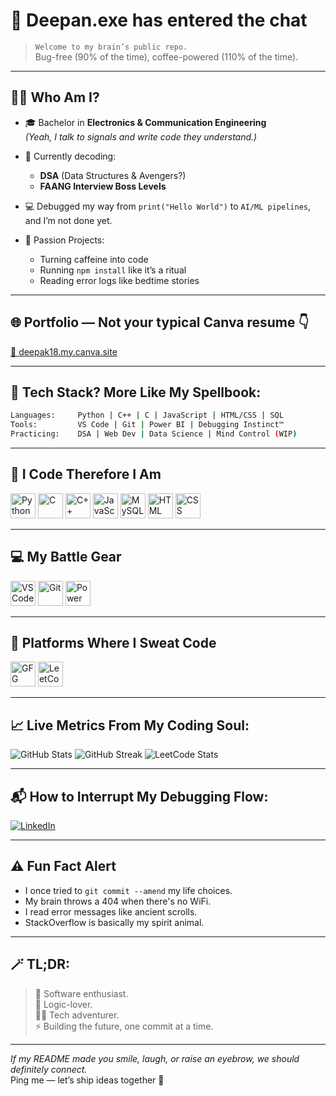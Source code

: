 
# 🧠 Deepan.exe has entered the chat

> `Welcome to my brain’s public repo.`  
> Bug-free (90% of the time), coffee-powered (110% of the time).

---

## 👨‍🚀 Who Am I?

- 🎓 Bachelor in **Electronics & Communication Engineering**  
  *(Yeah, I talk to signals and write code they understand.)*

- 🧮 Currently decoding:
  - **DSA** (Data Structures & Avengers?)
  - **FAANG Interview Boss Levels**

- 💻 Debugged my way from `print("Hello World")` to `AI/ML pipelines`, and I’m not done yet.

- 🧪 Passion Projects:  
  - Turning caffeine into code  
  - Running `npm install` like it’s a ritual  
  - Reading error logs like bedtime stories

---

## 🌐 Portfolio — Not your typical Canva resume 👇  
[🚀 deepak18.my.canva.site](https://deepak18.my.canva.site/bachelor-in-electronics-and-communication-engineering-at-m-kumarasamy-college-of-engineering-2022-2026)

---

## 🧙 Tech Stack? More Like My Spellbook:

```bash
Languages:     Python | C++ | C | JavaScript | HTML/CSS | SQL  
Tools:         VS Code | Git | Power BI | Debugging Instinct™  
Practicing:    DSA | Web Dev | Data Science | Mind Control (WIP)
```

---

## 🤖 I Code Therefore I Am

<img src="https://img.icons8.com/color/48/python.png" title="Python" height="40"/>
<img src="https://img.icons8.com/color/48/c-programming.png" title="C" height="40"/>
<img src="https://img.icons8.com/color/48/c-plus-plus-logo.png" title="C++" height="40"/>
<img src="https://img.icons8.com/color/48/javascript.png" title="JavaScript" height="40"/>
<img src="https://img.icons8.com/color/48/mysql-logo.png" title="MySQL" height="40"/>
<img src="https://img.icons8.com/color/48/html-5.png" title="HTML" height="40"/>
<img src="https://img.icons8.com/color/48/css3.png" title="CSS" height="40"/>

---

## 💻 My Battle Gear

<img src="https://img.icons8.com/color/48/visual-studio-code-2019.png" title="VS Code" height="40"/>
<img src="https://img.icons8.com/color/48/git.png" title="Git" height="40"/>
<img src="https://img.icons8.com/fluency/48/power-bi.png" title="Power BI" height="40"/>

---

## 🧠 Platforms Where I Sweat Code

<img src="https://img.icons8.com/color/48/GeeksforGeeks.png" title="GFG" height="40"/>
<img src="https://img.icons8.com/external-tal-revivo-color-tal-revivo/48/external-level-up-your-coding-skills-and-quickly-land-a-job-logo-color-tal-revivo.png" title="LeetCode" height="40"/>

---

## 📈 Live Metrics From My Coding Soul:

![GitHub Stats](https://github-readme-stats.vercel.app/api?username=Deepansubraman&theme=tokyonight&show_icons=true&hide_border=true&count_private=true)
![GitHub Streak](https://github-readme-streak-stats.herokuapp.com/?user=Deepansubraman&theme=tokyonight&hide_border=true)
![LeetCode Stats](https://leetcode.panchajanya.dev/deepansubramani?theme=tokyo-night&font=JetBrains+Mono&ext=contest)

---

## 📬 How to Interrupt My Debugging Flow:

[![LinkedIn](https://img.shields.io/badge/Deepan_on_LinkedIn-0077B5?style=for-the-badge&logo=linkedin&logoColor=white)](https://www.linkedin.com/in/deepan-s-614005256/)

---

## ⚠️ Fun Fact Alert

- I once tried to `git commit --amend` my life choices.  
- My brain throws a 404 when there's no WiFi.  
- I read error messages like ancient scrolls.  
- StackOverflow is basically my spirit animal.

---

## 🪄 TL;DR:

> 👾 Software enthusiast.  
> 🧠 Logic-lover.  
> 🧑‍🚀 Tech adventurer.  
> ⚡️ Building the future, one commit at a time.

---

_If my README made you smile, laugh, or raise an eyebrow, we should definitely connect._  
Ping me — let’s ship ideas together 🚀
